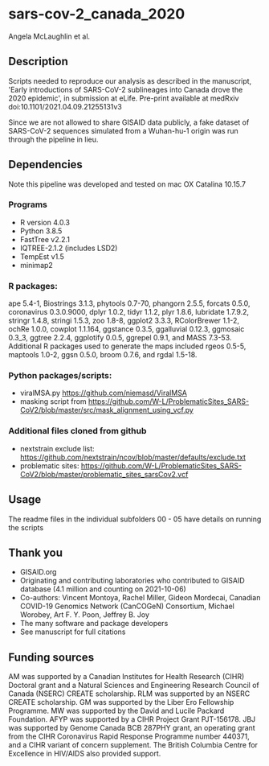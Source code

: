 # sars-cov-2_canada_2020
Angela McLaughlin et al. 

## Description
Scripts needed to reproduce our analysis as described in the manuscript, 'Early introductions of SARS-CoV-2 sublineages into Canada drove the 2020 epidemic', in submission at eLife. Pre-print available at medRxiv doi:10.1101/2021.04.09.21255131v3

Since we are not allowed to share GISAID data publicly, a fake dataset of SARS-CoV-2 sequences simulated from a Wuhan-hu-1 origin was run through the pipeline in lieu.

## Dependencies
Note this pipeline was developed and tested on mac OX Catalina 10.15.7 

### Programs
* R version 4.0.3
* Python 3.8.5
* FastTree v2.2.1 
* IQTREE-2.1.2 (includes LSD2)
* TempEst v1.5 
* minimap2 

### R packages:
ape 5.4-1, Biostrings 3.1.3, phytools 0.7-70, phangorn 2.5.5, forcats 0.5.0, coronavirus 0.3.0.9000, dplyr 1.0.2, tidyr 1.1.2, plyr 1.8.6, lubridate 1.7.9.2, stringr 1.4.8, stringi 1.5.3, zoo 1.8-8, ggplot2 3.3.3, RColorBrewer 1.1-2, ochRe 1.0.0, cowplot 1.1.164, ggstance 0.3.5, ggalluvial 0.12.3, ggmosaic 0.3_3, ggtree 2.2.4, ggplotify 0.0.5, ggrepel 0.9.1, and MASS 7.3-53. Additional R packages used to generate the maps included rgeos 0.5-5, maptools 1.0-2, ggsn 0.5.0, broom 0.7.6, and rgdal 1.5-18.

### Python packages/scripts:
* viralMSA.py https://github.com/niemasd/ViralMSA
* masking script from https://github.com/W-L/ProblematicSites_SARS-CoV2/blob/master/src/mask_alignment_using_vcf.py

### Additional files cloned from github
* nextstrain exclude list: https://github.com/nextstrain/ncov/blob/master/defaults/exclude.txt
* problematic sites: https://github.com/W-L/ProblematicSites_SARS-CoV2/blob/master/problematic_sites_sarsCov2.vcf

## Usage
The readme files in the individual subfolders 00 - 05 have details on running the scripts

## Thank you
* GISAID.org
* Originating and contributing laboratories who contributed to GISAID database (4.1 million and counting on 2021-10-06)
* Co-authors: Vincent Montoya, Rachel Miller, Gideon Mordecai, Canadian COVID-19 Genomics Network (CanCOGeN) Consortium, Michael Worobey, Art F. Y. Poon, Jeffrey B. Joy
* The many software and package developers
* See manuscript for full citations

## Funding sources
AM was supported by a Canadian Institutes for Health Research (CIHR) Doctoral grant and a Natural Sciences and Engineering Research Council of Canada (NSERC) CREATE scholarship. RLM was supported by an NSERC CREATE scholarship. GM was supported by the Liber Ero Fellowship Programme. MW was supported by the David and Lucile Packard Foundation. AFYP was supported by a CIHR Project Grant PJT-156178. JBJ was supported by Genome Canada BCB 287PHY grant, an operating grant from the CIHR Coronavirus Rapid Response Programme number 440371, and a CIHR variant of concern supplement. The British Columbia Centre for Excellence in HIV/AIDS also provided support.

